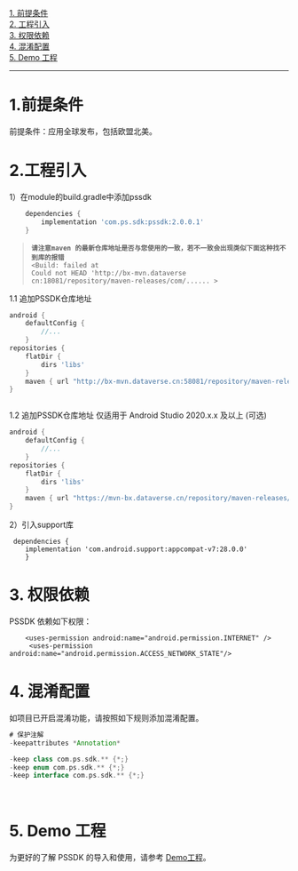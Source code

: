 [1. 前提条件](#jump1)<br>
[2. 工程引入](#jump2)</br>
[3. 权限依赖](#jump3)<br>
[4. 混淆配置](#jump4)</br>
[5. Demo 工程](#jump5)</br>

------------

# <span id="jump1">1.前提条件</span>
前提条件：应用全球发布，包括欧盟北美。
&ensp;
# <span id="jump2">2.工程引入</span>

1）在module的build.gradle中添加pssdk

```groovy
    dependencies {
		implementation 'com.ps.sdk:pssdk:2.0.0.1'
    }

```

>**`请注意maven 的最新仓库地址是否与您使用的一致，若不一致会出现类似下面这种找不到库的报错`**</br>
`<Build: failed at`</br>
`Could not HEAD 'http://bx-mvn.dataverse cn:18081/repository/maven-releases/com/...... >`

1.1 追加PSSDK仓库地址
```groovy
android {
    defaultConfig {
        //...
    }
repositories {
    flatDir {
        dirs 'libs'
    }
    maven { url "http://bx-mvn.dataverse.cn:58081/repository/maven-releases/"}
}



```
1.2 追加PSSDK仓库地址 仅适用于 Android Studio 2020.x.x 及以上 (可选)


```groovy
android {
    defaultConfig {
        //...
    }
repositories {
    flatDir {
        dirs 'libs'
    }
    maven { url "https://mvn-bx.dataverse.cn/repository/maven-releases/"}
}

```



2）引入support库

     dependencies {
    	implementation 'com.android.support:appcompat-v7:28.0.0'
        }

# <span id="jump3">3. 权限依赖</span>
PSSDK 依赖如下权限：

        <uses-permission android:name="android.permission.INTERNET" />
		 <uses-permission android:name="android.permission.ACCESS_NETWORK_STATE"/>

# <span id="jump4">4. 混淆配置</span>
如项目已开启混淆功能，请按照如下规则添加混淆配置。
</br>
```groovy
# 保护注解
-keepattributes *Annotation*

-keep class com.ps.sdk.** {*;}
-keep enum com.ps.sdk.** {*;}
-keep interface com.ps.sdk.** {*;}


```
&ensp;
# <span id="jump5">5. Demo 工程</span>
为更好的了解 PSSDK 的导入和使用，请参考 [Demo工程](https://github.com/Avid-ly/Android-PSSDK-Demo "Demo工程")。